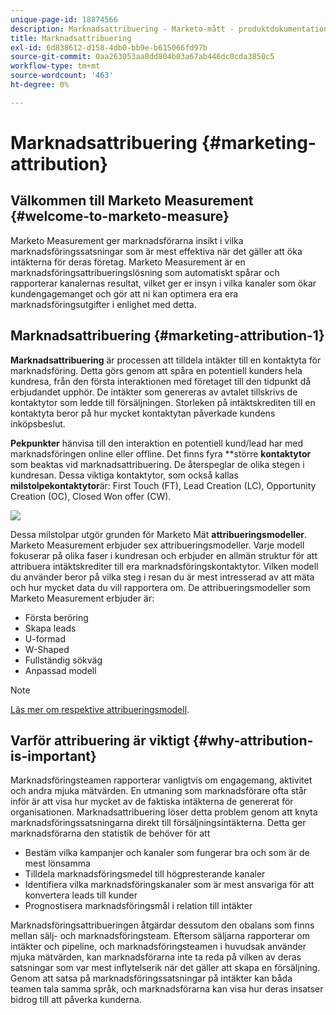 ```yaml
---
unique-page-id: 18874566
description: Marknadsattribuering - Marketo-mått - produktdokumentation
title: Marknadsattribuering
exl-id: 6d838612-d158-4db0-bb9e-b615066fd97b
source-git-commit: 0aa263053aa8dd804b03a67ab446dc0cda3850c5
workflow-type: tm+mt
source-wordcount: '463'
ht-degree: 0%

---
```


# Marknadsattribuering {#marketing-attribution}

## Välkommen till Marketo Measurement {#welcome-to-marketo-measure}

Marketo Measurement ger marknadsförarna insikt i vilka marknadsföringssatsningar som är mest effektiva när det gäller att öka intäkterna för deras företag. Marketo Measurement är en marknadsföringsattribueringslösning som automatiskt spårar och rapporterar kanalernas resultat, vilket ger er insyn i vilka kanaler som ökar kundengagemanget och gör att ni kan optimera era era marknadsföringsutgifter i enlighet med detta.

## Marknadsattribuering {#marketing-attribution-1}

**Marknadsattribuering** är processen att tilldela intäkter till en kontaktyta för marknadsföring. Detta görs genom att spåra en potentiell kunders hela kundresa, från den första interaktionen med företaget till den tidpunkt då erbjudandet upphör. De intäkter som genereras av avtalet tillskrivs de kontaktytor som ledde till försäljningen. Storleken på intäktskrediten till en kontaktyta beror på hur mycket kontaktytan påverkade kundens inköpsbeslut.

**Pekpunkter** hänvisa till den interaktion en potentiell kund/lead har med marknadsföringen online eller offline. Det finns fyra **större **kontaktytor** som beaktas vid marknadsattribuering. De återspeglar de olika stegen i kundresan. Dessa viktiga kontaktytor, som också kallas **milstolpekontaktytor**&#x200B;är: First Touch (FT), Lead Creation (LC), Opportunity Creation (OC), Closed Won offer (CW).

![](assets/1.png)

Dessa milstolpar utgör grunden för Marketo Mät **attribueringsmodeller**. Marketo Measurement erbjuder sex attribueringsmodeller. Varje modell fokuserar på olika faser i kundresan och erbjuder en allmän struktur för att attribuera intäktskrediter till era marknadsföringskontaktytor. Vilken modell du använder beror på vilka steg i resan du är mest intresserad av att mäta och hur mycket data du vill rapportera om. De attribueringsmodeller som Marketo Measurement erbjuder är:

* Första beröring
* Skapa leads
* U-formad
* W-Shaped
* Fullständig sökväg
* Anpassad modell

>[!NOTE]
>
>[Läs mer om respektive attribueringsmodell](/help/introduction-to-marketo-measure/overview-resources/marketo-measure-attribution-models.md).

## Varför attribuering är viktigt {#why-attribution-is-important}

Marknadsföringsteamen rapporterar vanligtvis om engagemang, aktivitet och andra mjuka mätvärden. En utmaning som marknadsförare ofta står inför är att visa hur mycket av de faktiska intäkterna de genererat för organisationen. Marknadsattribuering löser detta problem genom att knyta marknadsföringssatsningarna direkt till försäljningsintäkterna. Detta ger marknadsförarna den statistik de behöver för att

* Bestäm vilka kampanjer och kanaler som fungerar bra och som är de mest lönsamma
* Tilldela marknadsföringsmedel till högpresterande kanaler
* Identifiera vilka marknadsföringskanaler som är mest ansvariga för att konvertera leads till kunder
* Prognostisera marknadsföringsmål i relation till intäkter

Marknadsföringsattribueringen åtgärdar dessutom den obalans som finns mellan sälj- och marknadsföringsteam. Eftersom säljarna rapporterar om intäkter och pipeline, och marknadsföringsteamen i huvudsak använder mjuka mätvärden, kan marknadsförarna inte ta reda på vilken av deras satsningar som var mest inflytelserik när det gäller att skapa en försäljning. Genom att satsa på marknadsföringssatsningar på intäkter kan båda teamen tala samma språk, och marknadsförarna kan visa hur deras insatser bidrog till att påverka kunderna.
